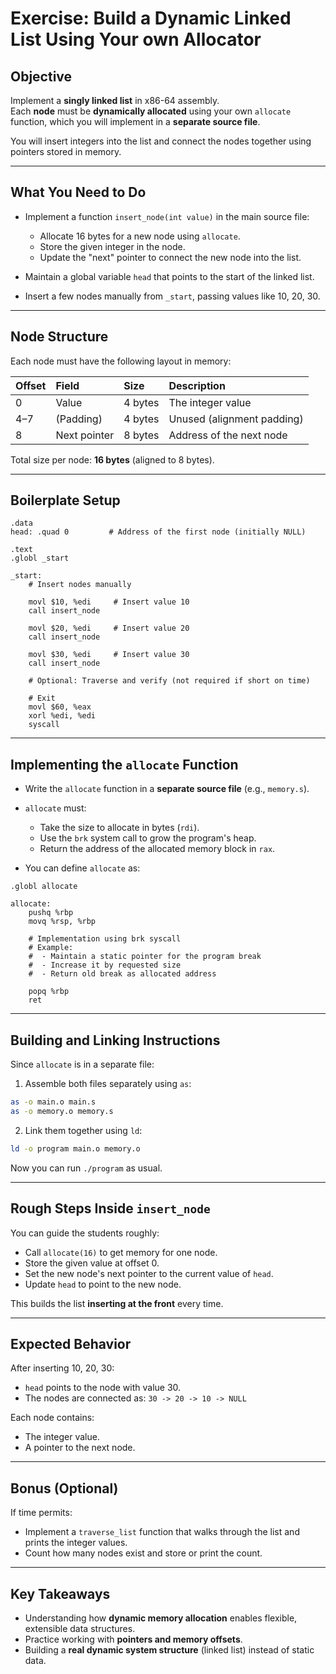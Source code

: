 # Exercise: Build a Dynamic Linked List Using Your own Allocator

## Objective

Implement a **singly linked list** in x86-64 assembly.  
Each **node** must be **dynamically allocated** using your own `allocate` function, which you will implement in a **separate source file**.

You will insert integers into the list and connect the nodes together using pointers stored in memory.

---

## What You Need to Do

- Implement a function `insert_node(int value)` in the main source file:
  - Allocate 16 bytes for a new node using `allocate`.
  - Store the given integer in the node.
  - Update the "next" pointer to connect the new node into the list.
- Maintain a global variable `head` that points to the start of the linked list.

- Insert a few nodes manually from `_start`, passing values like 10, 20, 30.

---

## Node Structure

Each node must have the following layout in memory:

| Offset | Field        | Size     | Description              |
|:-------|:-------------|:---------|:--------------------------|
| 0      | Value         | 4 bytes  | The integer value         |
| 4–7    | (Padding)     | 4 bytes  | Unused (alignment padding)|
| 8      | Next pointer  | 8 bytes  | Address of the next node  |

Total size per node: **16 bytes** (aligned to 8 bytes).

---

## Boilerplate Setup

```assembly
.data
head: .quad 0         # Address of the first node (initially NULL)

.text
.globl _start

_start:
    # Insert nodes manually

    movl $10, %edi     # Insert value 10
    call insert_node

    movl $20, %edi     # Insert value 20
    call insert_node

    movl $30, %edi     # Insert value 30
    call insert_node

    # Optional: Traverse and verify (not required if short on time)

    # Exit
    movl $60, %eax
    xorl %edi, %edi
    syscall
```

---

## Implementing the `allocate` Function

- Write the `allocate` function in a **separate source file** (e.g., `memory.s`).
- `allocate` must:
  - Take the size to allocate in bytes (`rdi`).
  - Use the `brk` system call to grow the program's heap.
  - Return the address of the allocated memory block in `rax`.

- You can define `allocate` as:

```assembly
.globl allocate

allocate:
    pushq %rbp
    movq %rsp, %rbp

    # Implementation using brk syscall
    # Example:
    #  - Maintain a static pointer for the program break
    #  - Increase it by requested size
    #  - Return old break as allocated address

    popq %rbp
    ret
```


---

## Building and Linking Instructions

Since `allocate` is in a separate file:

1. Assemble both files separately using `as`:

```bash
as -o main.o main.s
as -o memory.o memory.s
```

2. Link them together using `ld`:

```bash
ld -o program main.o memory.o
```

Now you can run `./program` as usual.

---

## Rough Steps Inside `insert_node`

You can guide the students roughly:

- Call `allocate(16)` to get memory for one node.
- Store the given value at offset 0.
- Set the new node's next pointer to the current value of `head`.
- Update `head` to point to the new node.

This builds the list **inserting at the front** every time.

---

## Expected Behavior

After inserting 10, 20, 30:

- `head` points to the node with value 30.
- The nodes are connected as: `30 -> 20 -> 10 -> NULL`

Each node contains:
- The integer value.
- A pointer to the next node.

---

## Bonus (Optional)

If time permits:

- Implement a `traverse_list` function that walks through the list and prints the integer values.
- Count how many nodes exist and store or print the count.

---

## Key Takeaways

- Understanding how **dynamic memory allocation** enables flexible, extensible data structures.
- Practice working with **pointers and memory offsets**.
- Building a **real dynamic system structure** (linked list) instead of static data.

